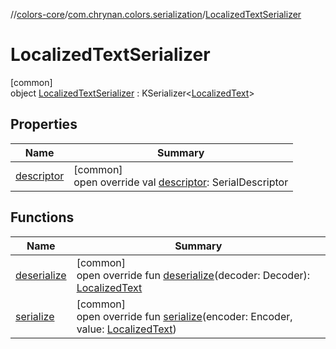 //[colors-core](../../../index.md)/[com.chrynan.colors.serialization](../index.md)/[LocalizedTextSerializer](index.md)

# LocalizedTextSerializer

[common]\
object [LocalizedTextSerializer](index.md) : KSerializer&lt;[LocalizedText](../../com.chrynan.colors/-localized-text/index.md)&gt;

## Properties

| Name | Summary |
|---|---|
| [descriptor](descriptor.md) | [common]<br>open override val [descriptor](descriptor.md): SerialDescriptor |

## Functions

| Name | Summary |
|---|---|
| [deserialize](deserialize.md) | [common]<br>open override fun [deserialize](deserialize.md)(decoder: Decoder): [LocalizedText](../../com.chrynan.colors/-localized-text/index.md) |
| [serialize](serialize.md) | [common]<br>open override fun [serialize](serialize.md)(encoder: Encoder, value: [LocalizedText](../../com.chrynan.colors/-localized-text/index.md)) |
